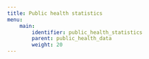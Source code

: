 ```yaml
---
title: Public health statistics
menu:
    main:
        identifier: public_health_statistics
        parent: public_health_data
        weight: 20
---
```

